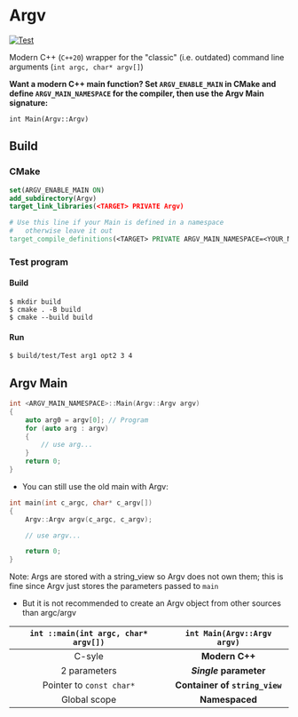 # Argv

[![Test](https://github.com/D3r3k23/Argv/actions/workflows/test.yaml/badge.svg)](https://github.com/D3r3k23/Argv/actions/workflows/test.yaml)

Modern C++ (`C++20`) wrapper for the "classic" (i.e. outdated) command line arguments (`int argc, char* argv[]`)

**Want a modern C++ main function? Set `ARGV_ENABLE_MAIN` in CMake and define `ARGV_MAIN_NAMESPACE` for the compiler, then use the Argv Main signature:**

`int Main(Argv::Argv)`

## Build

### CMake

```cmake
set(ARGV_ENABLE_MAIN ON)
add_subdirectory(Argv)
target_link_libraries(<TARGET> PRIVATE Argv)

# Use this line if your Main is defined in a namespace
#   otherwise leave it out
target_compile_definitions(<TARGET> PRIVATE ARGV_MAIN_NAMESPACE=<YOUR_NAMESPACE>)
```

### Test program

#### Build
```
$ mkdir build
$ cmake . -B build
$ cmake --build build
```

#### Run
```
$ build/test/Test arg1 opt2 3 4
```

## Argv Main

```cpp
int <ARGV_MAIN_NAMESPACE>::Main(Argv::Argv argv)
{
    auto arg0 = argv[0]; // Program
    for (auto arg : argv)
    {
        // use arg...
    }
    return 0;
}
```

* You can still use the old main with Argv:

```cpp
int main(int c_argc, char* c_argv[])
{
    Argv::Argv argv(c_argc, c_argv);

    // use argv...

    return 0;
}
```

Note: Args are stored with a string_view so Argv does not own them; this is fine since Argv just stores the parameters passed to `main`
* But it is not recommended to create an Argv object from other sources than argc/argv

| `int ::main(int argc, char* argv[])` | `int Main(Argv::Argv argv)`    |
| :----------------------------------: | :----------------------------: |
| C-syle                               | **Modern C++**                 |
| 2 parameters                         | ***Single* parameter**         |
| Pointer to `const char*`             | **Container of `string_view`** |
| Global scope                         | **Namespaced**                 |

